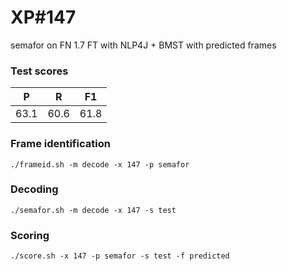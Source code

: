 # XP\#147

semafor on FN 1.7 FT with NLP4J + BMST with predicted frames

### Test scores
| P | R | F1 |
| --- | --- | --- |
| 63.1 | 60.6 | 61.8 |

### Frame identification
```
./frameid.sh -m decode -x 147 -p semafor
```

### Decoding
```
./semafor.sh -m decode -x 147 -s test
```

### Scoring
```
./score.sh -x 147 -p semafor -s test -f predicted
```

